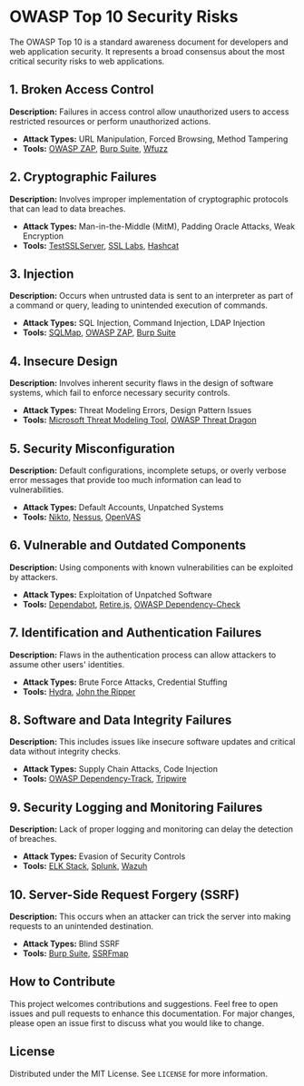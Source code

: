 # OWASP Top 10 Security Risks

The OWASP Top 10 is a standard awareness document for developers and web application security. It represents a broad consensus about the most critical security risks to web applications.

## 1. Broken Access Control
**Description:** Failures in access control allow unauthorized users to access restricted resources or perform unauthorized actions.
- **Attack Types:** URL Manipulation, Forced Browsing, Method Tampering
- **Tools:** [OWASP ZAP](https://www.zaproxy.org/), [Burp Suite](https://portswigger.net/burp), [Wfuzz](https://github.com/xmendez/wfuzz)

## 2. Cryptographic Failures
**Description:** Involves improper implementation of cryptographic protocols that can lead to data breaches.
- **Attack Types:** Man-in-the-Middle (MitM), Padding Oracle Attacks, Weak Encryption
- **Tools:** [TestSSLServer](https://testssl.sh/), [SSL Labs](https://www.ssllabs.com/ssltest/), [Hashcat](https://hashcat.net/hashcat/)

## 3. Injection
**Description:** Occurs when untrusted data is sent to an interpreter as part of a command or query, leading to unintended execution of commands.
- **Attack Types:** SQL Injection, Command Injection, LDAP Injection
- **Tools:** [SQLMap](http://sqlmap.org/), [OWASP ZAP](https://www.zaproxy.org/), [Burp Suite](https://portswigger.net/burp)

## 4. Insecure Design
**Description:** Involves inherent security flaws in the design of software systems, which fail to enforce necessary security controls.
- **Attack Types:** Threat Modeling Errors, Design Pattern Issues
- **Tools:** [Microsoft Threat Modeling Tool](https://www.microsoft.com/en-us/securityengineering/sdl/threatmodeling), [OWASP Threat Dragon](https://owasp.org/www-project-threat-dragon/)

## 5. Security Misconfiguration
**Description:** Default configurations, incomplete setups, or overly verbose error messages that provide too much information can lead to vulnerabilities.
- **Attack Types:** Default Accounts, Unpatched Systems
- **Tools:** [Nikto](https://cirt.net/Nikto2), [Nessus](https://www.tenable.com/products/nessus), [OpenVAS](https://www.openvas.org/)

## 6. Vulnerable and Outdated Components
**Description:** Using components with known vulnerabilities can be exploited by attackers.
- **Attack Types:** Exploitation of Unpatched Software
- **Tools:** [Dependabot](https://github.com/dependabot), [Retire.js](https://retirejs.github.io/retire.js/), [OWASP Dependency-Check](https://owasp.org/www-project-dependency-check/)

## 7. Identification and Authentication Failures
**Description:** Flaws in the authentication process can allow attackers to assume other users' identities.
- **Attack Types:** Brute Force Attacks, Credential Stuffing
- **Tools:** [Hydra](https://github.com/vanhauser-thc/thc-hydra), [John the Ripper](https://www.openwall.com/john/)

## 8. Software and Data Integrity Failures
**Description:** This includes issues like insecure software updates and critical data without integrity checks.
- **Attack Types:** Supply Chain Attacks, Code Injection
- **Tools:** [OWASP Dependency-Track](https://dependencytrack.org/), [Tripwire](https://www.tripwire.com/)

## 9. Security Logging and Monitoring Failures
**Description:** Lack of proper logging and monitoring can delay the detection of breaches.
- **Attack Types:** Evasion of Security Controls
- **Tools:** [ELK Stack](https://www.elastic.co/what-is/elk-stack), [Splunk](https://www.splunk.com/), [Wazuh](https://wazuh.com/)

## 10. Server-Side Request Forgery (SSRF)
**Description:** This occurs when an attacker can trick the server into making requests to an unintended destination.
- **Attack Types:** Blind SSRF
- **Tools:** [Burp Suite](https://portswigger.net/burp), [SSRFmap](https://github.com/swisskyrepo/SSRFmap)

## How to Contribute
This project welcomes contributions and suggestions. Feel free to open issues and pull requests to enhance this documentation. For major changes, please open an issue first to discuss what you would like to change.

## License
Distributed under the MIT License. See `LICENSE` for more information.
